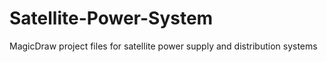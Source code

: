 # Satellite-Power-System
MagicDraw project files for satellite power supply and distribution systems
